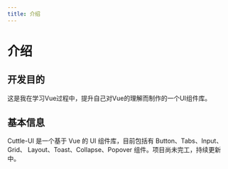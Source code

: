 ```yaml
---
title: 介绍
---
```


# 介绍
## 开发目的
这是我在学习Vue过程中，提升自己对Vue的理解而制作的一个UI组件库。

## 基本信息
Cuttle-UI 是一个基于 Vue 的 UI 组件库，目前包括有 Button、Tabs、Input、Grid、 Layout、Toast、Collapse、Popover 组件。项目尚未完工，持续更新中。